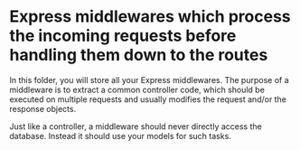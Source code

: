 # Express middlewares which process the incoming requests before handling them down to the routes

In this folder, you will store all your Express middlewares. The purpose of a middleware is to extract a common controller code, which should be executed on multiple requests and usually modifies the request and/or the response objects.

Just like a controller, a middleware should never directly access the database. Instead it should use your models for such tasks.